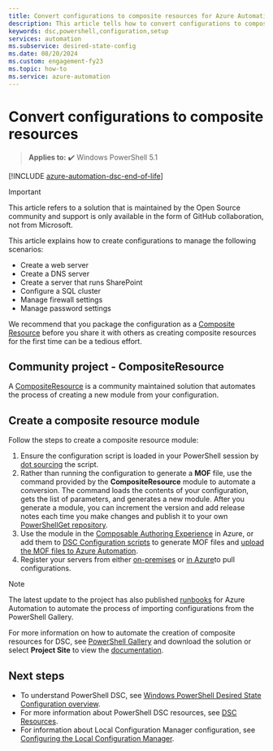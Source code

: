 ```yaml
---
title: Convert configurations to composite resources for Azure Automation State Configuration
description: This article tells how to convert configurations to composite resources for Azure Automation State Configuration.
keywords: dsc,powershell,configuration,setup
services: automation
ms.subservice: desired-state-config
ms.date: 08/20/2024
ms.custom: engagement-fy23
ms.topic: how-to
ms.service: azure-automation
---
```


# Convert configurations to composite resources

> **Applies to:** :heavy_check_mark: Windows PowerShell 5.1

[!INCLUDE [azure-automation-dsc-end-of-life](~/includes/dsc-automation/azure-automation-dsc-end-of-life.md)]

> [!IMPORTANT]
> This article refers to a solution that is maintained by the Open Source community and support is
> only available in the form of GitHub collaboration, not from Microsoft.

This article explains how to create configurations to manage the following scenarios:

- Create a web server
- Create a DNS server
- Create a server that runs SharePoint
- Configure a SQL cluster
- Manage firewall settings
- Manage password settings

We recommend that you package the configuration as a [Composite Resource][08] before you share it
with others as creating composite resources for the first time can be a tedious effort.

## Community project - CompositeResource

A [CompositeResource][11] is a community maintained solution that automates the process of creating
a new module from your configuration.

## Create a composite resource module

Follow the steps to create a composite resource module:

1. Ensure the configuration script is loaded in your PowerShell session by [dot sourcing][10] the script.
1. Rather than running the configuration to generate a **MOF** file, use the command provided by the
   **CompositeResource** module to automate a conversion. The command loads the contents of your
   configuration, gets the list of parameters, and generates a new module. After you generate a
   module, you can increment the version and add release notes each time you make changes and
   publish it to your own [PowerShellGet repository][12].
1. Use the module in the [Composable Authoring Experience][03] in Azure, or add them to
   [DSC Configuration scripts][05] to generate MOF files and
   [upload the MOF files to Azure Automation][04].
1. Register your servers from either [on-premises][02] or [in Azure][01]to pull configurations.

> [!NOTE]
> The latest update to the project has also published [runbooks][13] for Azure Automation to
> automate the process of importing configurations from the PowerShell Gallery.

For more information on how to automate the creation of composite resources for DSC, see
[PowerShell Gallery][14] and download the solution or select **Project Site** to view the
[documentation][11].

## Next steps

- To understand PowerShell DSC, see [Windows PowerShell Desired State Configuration overview][07].
- For more information about PowerShell DSC resources, see [DSC Resources][09].
- For information about Local Configuration Manager configuration, see
  [Configuring the Local Configuration Manager][06].

<!-- link references -->
[01]: ./automation-dsc-onboarding.md#enable-azure-vms
[02]: ./automation-dsc-onboarding.md#enable-physicalvirtual-linux-machines
[03]: ./compose-configurationwithcompositeresources.md
[04]: ./tutorial-configure-servers-desired-state.md#create-and-upload-a-configuration-to-azure-automation
[05]: /powershell/dsc/configurations/configurations
[06]: /powershell/dsc/managing-nodes/metaconfig
[07]: /powershell/dsc/overview
[08]: /powershell/dsc/resources/authoringresourcecomposite
[09]: /powershell/dsc/resources/resources
[10]: https://devblogs.microsoft.com/scripting/how-to-reuse-windows-powershell-functions-in-scripts/
[11]: https://github.com/microsoft/compositeresource
[12]: https://powershellexplained.com/2018-03-03-Powershell-Using-a-NuGet-server-for-a-PSRepository/?utm_source=blog&utm_medium=blog&utm_content=psscriptrepo
[13]: https://www.powershellgallery.com/packages?q=DscGallerySamples
[14]: https://www.powershellgallery.com/packages/compositeresource/
